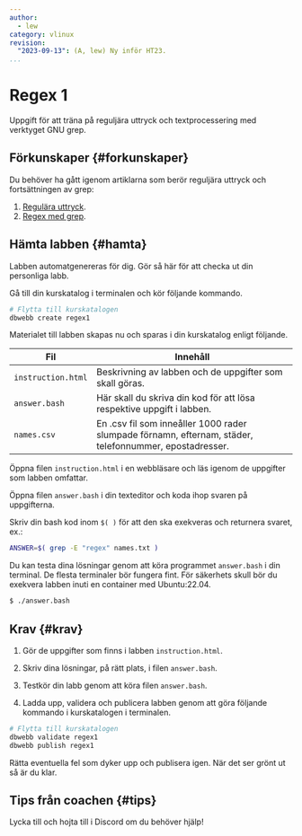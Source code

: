 ```yaml
---
author:
  - lew
category: vlinux
revision:
  "2023-09-13": (A, lew) Ny inför HT23.
...
```


Regex 1
==================================

Uppgift för att träna på reguljära uttryck och textprocessering med verktyget GNU grep.

<!--more-->


Förkunskaper {#forkunskaper}
-----------------------

Du behöver ha gått igenom artiklarna som berör reguljära uttryck och fortsättningen av grep:

1. [Regulära uttryck](kunskap/regex).
2. [Regex med grep](kunskap/grep).



Hämta labben {#hamta}
-----------------------

Labben automatgenereras för dig. Gör så här för att checka ut din personliga labb.

Gå till din kurskatalog i terminalen och kör följande kommando.

```bash
# Flytta till kurskatalogen
dbwebb create regex1
```

Materialet till labben skapas nu och sparas i din kurskatalog enligt följande.

| Fil                | Innehåll                                                              |
|--------------------|-----------------------------------------------------------------------|
| `instruction.html` | Beskrivning av labben och de uppgifter som skall göras.               |
| `answer.bash`      | Här skall du skriva din kod för att lösa respektive uppgift i labben. |
| `names.csv`        | En .csv fil som inneåller 1000 rader slumpade förnamn, efternam, städer, telefonnummer, epostadresser.                              |


Öppna filen `instruction.html` i en webbläsare och läs igenom de uppgifter som labben omfattar.

Öppna filen `answer.bash` i din texteditor och koda ihop svaren på uppgifterna.

Skriv din bash kod inom `$( )` för att den ska exekveras och returnera svaret, ex.:

```bash
ANSWER=$( grep -E "regex" names.txt )
```

Du kan testa dina lösningar genom att köra programmet `answer.bash` i din terminal. De flesta terminaler bör fungera fint. För säkerhets skull bör du exekvera labben inuti en container med Ubuntu:22.04.

```bash
$ ./answer.bash
```



Krav {#krav}
-----------------------

1. Gör de uppgifter som finns i labben `instruction.html`.

2. Skriv dina lösningar, på rätt plats, i filen `answer.bash`.

3. Testkör din labb genom att köra filen `answer.bash`.

4. Ladda upp, validera och publicera labben genom att göra följande kommando i kurskatalogen i terminalen.

```bash
# Flytta till kurskatalogen
dbwebb validate regex1
dbwebb publish regex1
```

Rätta eventuella fel som dyker upp och publisera igen. När det ser grönt ut så är du klar.



Tips från coachen {#tips}
-----------------------

Lycka till och hojta till i Discord om du behöver hjälp!
